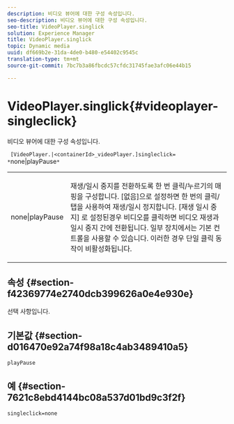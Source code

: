 ```yaml
---
description: 비디오 뷰어에 대한 구성 속성입니다.
seo-description: 비디오 뷰어에 대한 구성 속성입니다.
seo-title: VideoPlayer.singlick
solution: Experience Manager
title: VideoPlayer.singlick
topic: Dynamic media
uuid: df669b2e-31da-4de0-b480-e54402c9545c
translation-type: tm+mt
source-git-commit: 7bc7b3a86fbcdc57cfdc31745fae3afc06e44b15

---
```



# VideoPlayer.singlick{#videoplayer-singleclick}

비디오 뷰어에 대한 구성 속성입니다.

` [VideoPlayer.|<containerId>_videoPlayer.]singleclick= *`none|playPause`*`

<table id="table_C616483932C2482CA9794DDD7313FD7C"> 
 <tbody> 
  <tr> 
   <td colname="col1"> <p> <span class="codeph"> <span class="varname"> none|playPause</span></span> </p> </td> 
   <td colname="col2"> <p> 재생/일시 중지를 전환하도록 한 번 클릭/누르기의 매핑을 구성합니다. [없음]으로 <span class="codeph"> 설정하면</span> 한 번의 클릭/탭을 사용하여 재생/일시 정지합니다. [재생 일시 중지] <span class="codeph"> 로 설정된</span>경우 비디오를 클릭하면 비디오 재생과 일시 중지 간에 전환됩니다. 일부 장치에서는 기본 컨트롤을 사용할 수 있습니다. 이러한 경우 <span class="codeph"> 단일 클릭</span> 동작이 비활성화됩니다. </p> </td> 
  </tr> 
 </tbody> 
</table>

## 속성 {#section-f42369774e2740dcb399626a0e4e930e}

선택 사항입니다.

## 기본값 {#section-d016470e92a74f98a18c4ab3489410a5}

`playPause`

## 예 {#section-7621c8ebd4144bc08a537d01bd9c3f2f}

```
singleclick=none
```

